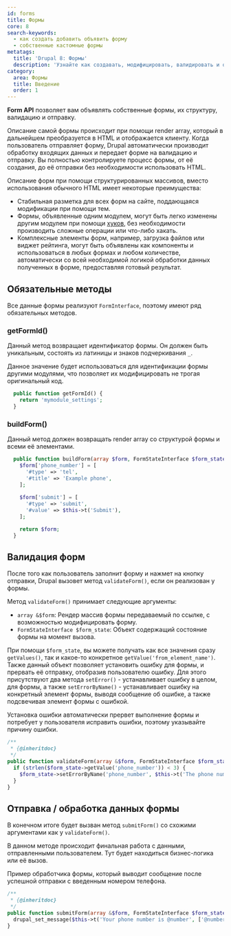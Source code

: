```yaml
---
id: forms
title: Формы
core: 8
search-keywords:
  - как создать добавить объявить форму
  - собственные кастомные формы
metatags:
  title: 'Drupal 8: Формы'
  description: 'Узнайте как создавать, модифицировать, валидировать и обрабатывать формы в Drupal 8.'
category:
  area: Формы
  title: Введение
  order: 1
---
```


**Form API** позволяет вам объявлять собственные формы, их структуру, валидацию и отправку.
 
Описание самой формы происходит при помощи render array, который в дальнейшем преобразуется в HTML и отображается клиенту. Когда пользователь отправляет форму, Drupal автоматически производит обработку входящих данных и передает форме на валидацию и отправку. Вы полностью контролируете процесс формы, от её создания, до её отправки без необходимости использовать HTML.

Описание форм при помощи структурированных массивов, вместо использования обычного HTML имеет некоторые преимущества:

- Стабильная разметка для всех форм на сайте, поддающаяся модификации при помощи тем.
- Формы, объявленные одним модулем, могут быть легко изменены другим модулем при помощи [хуков](../hooks/hooks.md), без необходимости производить сложные операции или что-либо хакать.
- Комплексные элементы форм, например, загрузка файлов или виджет рейтинга, могут быть объявлены как компоненты и использоваться в любых формах и любом количестве, автоматически со всей необходимой логикой обработки данных полученных в форме, предоставляя готовый результат.

## Обязательные методы

Все данные формы реализуют `FormInterface`, поэтому имеют ряд обязательных методов.

### getFormId()

Данный метод возвращает идентификатор формы. Он должен быть уникальным, состоять из латиницы и знаков подчеркивания `_`.

Данное значение будет использоваться для идентификации формы другими модулями, что позволяет их модифицировать не трогая оригинальный код.

```php
  public function getFormId() {
    return 'mymodule_settings';
  }
```

### buildForm()

Данный метод должен возвращать render array со структурой формы и всеми её элементами.

```php
  public function buildForm(array $form, FormStateInterface $form_state) {
    $form['phone_number'] = [
      '#type' => 'tel',
      '#title' => 'Example phone',
    ];
        
    $form['submit'] = [
      '#type' => 'submit',
      '#value' => $this->t('Submit'),
    ];

    return $form;
  }
```

## Валидация форм

После того как пользователь заполнит форму и нажмет на кнопку отправки, Drupal вызовет метод `validateForm()`, если он реализован у формы.

Метод `validateForm()` принимает следующие аргументы:

- `array &$form`: Рендер массив формы передаваемый по ссылке, с возможностью модифицировать форму.
- `FormStateInterface $form_state`: Объект содержащий состояние формы на момент вызова. 

При помощи `$form_state`, вы можете получать как все значения сразу `getValues()`, так и какое-то конкретное `getValue('from_element_name')`. Также данный объект позволяет установить ошибку для формы, и прервать её отправку, отобразив пользователю ошибку. Для этого присутствуют два метода `setError()` - устанавливает ошибку в целом, для формы, а также `setErrorByName()` - устанавливает ошибку на конкретный элемент формы, выводя сообщение об ошибке, а также подсвечивая элемент формы с ошибкой.

Установка ошибки автоматически прервет выполнение формы и потребует у пользователя исправить ошибки, поэтому указывайте причину ошибки.

```php
/**
 * {@inheritdoc}
 */
public function validateForm(array &$form, FormStateInterface $form_state) {
  if (strlen($form_state->getValue('phone_number')) < 3) {
    $form_state->setErrorByName('phone_number', $this->t('The phone number is too short. Please enter a full phone number.'));
  }
}
```

## Отправка / обработка данных формы

В конечном итоге будет вызван метод `submitForm()` со схожими аргументами как у `validateForm()`.

В данном методе происходит финальная работа с данными, отправленными пользователем. Тут будет находиться бизнес-логика или её вызов.

Пример обработчика формы, который выводит сообщение после успешной отправки с введенным номером телефона.

```php
/**
 * {@inheritdoc}
 */
public function submitForm(array &$form, FormStateInterface $form_state) {
  drupal_set_message($this->t('Your phone number is @number', ['@number' => $form_state->getValue('phone_number')]));
}
```

